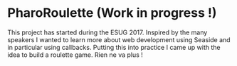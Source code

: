 # PharoRoulette (Work in progress !)

This project has started during the ESUG 2017. Inspired by the many speakers I wanted to learn more about web development using Seaside and in particular using callbacks. Putting this into practice I came up with the idea to build a roulette game. Rien ne va plus !
